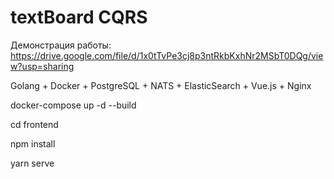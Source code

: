 # textBoard CQRS
Демонстрация работы: https://drive.google.com/file/d/1x0tTvPe3cj8p3ntRkbKxhNr2MSbT0DQg/view?usp=sharing

Golang + Docker + PostgreSQL + NATS + ElasticSearch + Vue.js + Nginx

docker-compose up -d --build

cd frontend 

npm install

yarn serve
